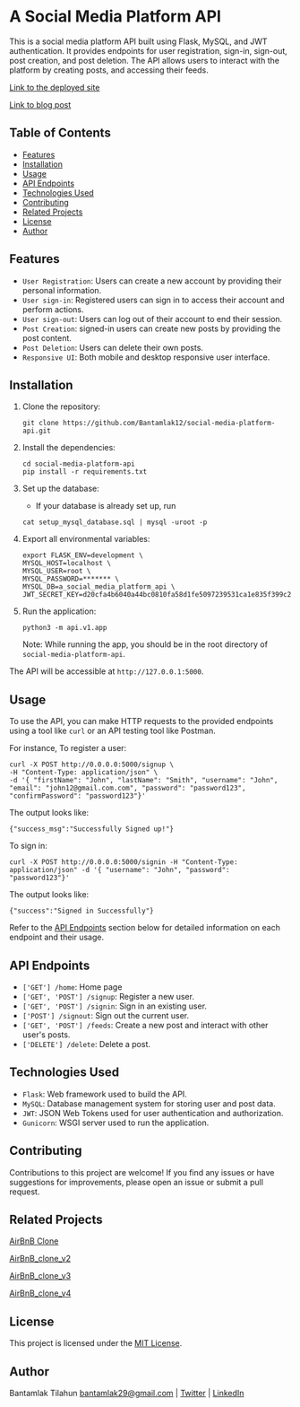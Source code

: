 # A Social Media Platform API

This is a social media platform API built using Flask, MySQL, and JWT authentication. It provides endpoints for user registration, sign-in, sign-out, post creation, and post deletion. The API allows users to interact with the platform by creating posts, and accessing their feeds.

[Link to the deployed site](https://www.bante.tech)

[Link to blog post](https://bantamlak-tilahun.hashnode.dev/building-a-user-focused-social-media-platform-personal-journey)

## Table of Contents

- [Features](#features)
- [Installation](#installation)
- [Usage](#usage)
- [API Endpoints](#api-endpoints)
- [Technologies Used](#technologies-used)
- [Contributing](#contributing)
- [Related Projects](#related-projects)
- [License](#license)
- [Author](#author)

## Features

- `User Registration`: Users can create a new account by providing their personal information.
- `User sign-in`: Registered users can sign in to access their account and perform actions.
- `User sign-out`: Users can log out of their account to end their session.
- `Post Creation`: signed-in users can create new posts by providing the post content.
- `Post Deletion`: Users can delete their own posts.
- `Responsive UI`: Both mobile and desktop responsive user interface.

## Installation

1. Clone the repository:

   ```shell
   git clone https://github.com/Bantamlak12/social-media-platform-api.git
   ```

2. Install the dependencies:

   ```shell
   cd social-media-platform-api
   pip install -r requirements.txt
   ```

3. Set up the database:

   - If your database is already set up, run

   ```shell
   cat setup_mysql_database.sql | mysql -uroot -p
   ```

4. Export all environmental variables:

   ```shell
   export FLASK_ENV=development \
   MYSQL_HOST=localhost \
   MYSQL_USER=root \
   MYSQL_PASSWORD=******* \
   MYSQL_DB=a_social_media_platform_api \
   JWT_SECRET_KEY=d20cfa4b6040a44bc0810fa58d1fe5097239531ca1e835f399c21aabd9e92e01
   ```

5. Run the application:

   ```shell
   python3 -m api.v1.app
   ```

   Note: While running the app, you should be in the root directory of `social-media-platform-api`.

The API will be accessible at `http://127.0.0.1:5000`.

## Usage

To use the API, you can make HTTP requests to the provided endpoints using a tool like `curl` or an API testing tool like Postman.

For instance, To register a user:

```shell
curl -X POST http://0.0.0.0:5000/signup \
-H "Content-Type: application/json" \
-d '{ "firstName": "John", "lastName": "Smith", "username": "John", "email": "john12@gmail.com.com", "password": "password123", "confirmPassword": "password123"}'
```

The output looks like:

```
{"success_msg":"Successfully Signed up!"}
```

To sign in:

```shell
curl -X POST http://0.0.0.0:5000/signin -H "Content-Type: application/json" -d '{ "username": "John", "password": "password123"}'
```

The output looks like:

```
{"success":"Signed in Successfully"}
```

Refer to the [API Endpoints](#api-endpoints) section below for detailed information on each endpoint and their usage.

## API Endpoints

- `['GET'] /home`: Home page
- `['GET', 'POST'] /signup`: Register a new user.
- `['GET', 'POST'] /signin`: Sign in an existing user.
- `['POST'] /signout`: Sign out the current user.
- `['GET', 'POST'] /feeds`: Create a new post and interact with other user's posts.
- `['DELETE'] /delete`: Delete a post.

## Technologies Used

- `Flask`: Web framework used to build the API.
- `MySQL`: Database management system for storing user and post data.
- `JWT`: JSON Web Tokens used for user authentication and authorization.
- `Gunicorn`: WSGI server used to run the application.

## Contributing

Contributions to this project are welcome! If you find any issues or have suggestions for improvements, please open an issue or submit a pull request.

## Related Projects

[AirBnB Clone](https://github.com/Bantamlak12/AirBnB_clone)

[AirBnB_clone_v2](https://github.com/Bantamlak12/AirBnB_clone_v2)

[AirBnB_clone_v3](https://github.com/Bantamlak12/AirBnB_clone_v3)

[AirBnB_clone_v4](https://github.com/Bantamlak12/AirBnB_clone_v4)

## License

This project is licensed under the [MIT License](https://github.com/git/git-scm.com/blob/main/MIT-LICENSE.txt).

## Author

Bantamlak Tilahun <bantamlak29@gmail.com>
| [Twitter](https://twitter.com/Bantamlak_T)
| [LinkedIn](https://www.linkedin.com/in/bantamlak-tilahun)
